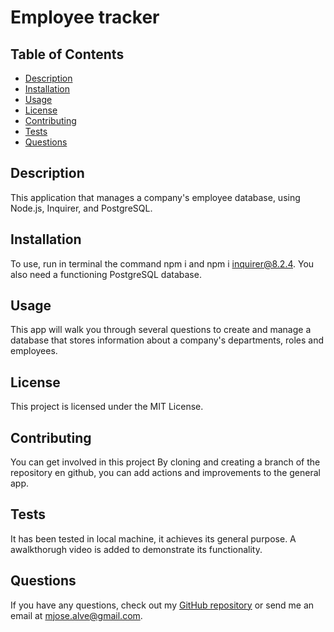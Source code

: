
# Employee tracker

## Table of Contents
- [Description](#description)
- [Installation](#installation)
- [Usage](#usage)
- [License](#license)
- [Contributing](#contributing)
- [Tests](#tests)
- [Questions](#questions)

## Description
This application that manages a company's employee database, using Node.js, Inquirer, and PostgreSQL.

## Installation
To use, run in terminal the command npm i and npm i inquirer@8.2.4. You also need a functioning PostgreSQL database.

## Usage
This app will walk you through several questions to create and manage a database that stores information about a company's departments, roles and employees.

## License
This project is licensed under the MIT License.

## Contributing
You can get involved in this project By cloning and creating a branch of the repository en github, you can add actions and improvements to the general app.

## Tests
It has been tested in local machine, it achieves its general purpose. A awalkthorugh video is added to demonstrate its functionality.

## Questions
If you have any questions, check out my [GitHub repository](https://github.com/MajoAlvarezcode) or send me an email at mjose.alve@gmail.com.
